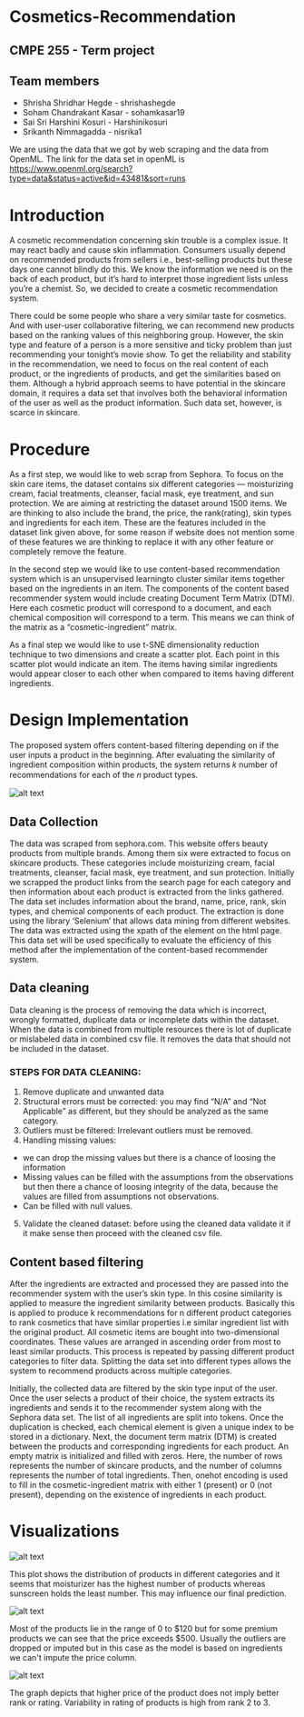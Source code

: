 # Cosmetics-Recommendation
## CMPE 255 - Term project

## Team members
* Shrisha Shridhar Hegde - shrishashegde
* Soham Chandrakant Kasar - sohamkasar19
* Sai Sri Harshini Kosuri - Harshinikosuri
* Srikanth Nimmagadda - nisrika1

We are using the data that we got by web scraping and the data from OpenML. The link for the data set in openML is https://www.openml.org/search?type=data&status=active&id=43481&sort=runs

# Introduction

A cosmetic recommendation concerning skin trouble is a complex issue. It may react badly and cause skin inflammation. Consumers usually depend on recommended products from sellers i.e., best-selling products but these days one cannot blindly do this. We know the information we need is on the back of each product, but it’s hard to interpret those ingredient lists unless you’re a chemist. So, we decided to create a cosmetic recommendation system.

There could be some people who share a very similar taste for cosmetics. And with user-user collaborative filtering, we can recommend new products based on the ranking values of this neighboring group. However, the skin type and feature of a person is a more sensitive and ticky problem than just recommending your tonight’s movie show.  To get the reliability and stability in the recommendation, we need to focus on the real content of each product, or the ingredients of products, and get the similarities based on them. Although a hybrid approach seems to have potential in the skincare domain, it requires a data set that involves both the behavioral information of the user as well as the product information. Such data set, however, is scarce in skincare.

# Procedure

As a first step, we would like to web scrap from Sephora. To focus on the skin care items, the dataset contains six different categories — moisturizing cream, facial treatments, cleanser, facial mask, eye treatment, and sun protection. We are aiming at restricting the dataset around 1500 items. We are thinking to also include the brand, the price, the rank(rating), skin types and ingredients for each item. These are the features included in the dataset link given above, for some reason if website does not mention some of these features we are thinking to replace it with any other feature or completely remove the feature.

In the second step we would like to use content-based recommendation system which is an unsupervised learningto cluster similar items together based on the ingredients in an item. The components of the content based recommender system would include creating Document Term Matrix (DTM). Here each cosmetic product will correspond to a document, and each chemical composition will correspond to a term. This means we can think of the matrix as a “cosmetic-ingredient” matrix.

As a final step we would like to use t-SNE dimensionality reduction technique to two dimensions and create a scatter plot. Each point in this scatter plot would indicate an item. The items having similar ingredients would appear closer to each other when compared to items having different ingredients.

# Design Implementation

The proposed system offers content-based filtering depending on if the user inputs a product in the beginning. After evaluating the similarity of ingredient composition within products, the system returns 𝑘 number of recommendations for each of the 𝑛 product types.


![alt text](/paper/project_flowchart.jpg?raw=true)

## Data Collection

The data was scraped from sephora.com. This website offers beauty products from multiple brands. Among them six were extracted to focus on skincare products. These categories include moisturizing cream, facial treatments, cleanser, facial mask, eye treatment, and sun protection. Initially we scrapped the product links from the search page for each category and then information about each product is extracted from the links gathered. The data set includes information about the brand, name, price, rank, skin types, and chemical components of each product. The extraction is done using the library ‘Selenium’ that allows data mining from different websites. The data was extracted using the xpath of the element on the html page. This data set will be used specifically to evaluate the efficiency of this method after the implementation of the content-based recommender system.


## Data cleaning
Data cleaning is the process of removing the data which is incorrect, wrongly formatted, duplicate data or incomplete dats within the dataset.
When the data is combined from multiple resources there is lot of duplicate or mislabeled data in combined csv file.
It removes the data that should not be included in the dataset.
### STEPS FOR DATA CLEANING:
1. Remove duplicate and unwanted data
2. Structural errors must be corrected: you may find “N/A” and “Not Applicable” as different, but they should be analyzed as the same category.
3. Outliers must be filtered:  Irrelevant outliers must be removed.
4. Handling missing values:
- we can drop the missing values but there is a chance of loosing the information
- Missing values can be filled with the assumptions from the observations but then there a chance of loosing integrity of the data, because the values are filled from assumptions not observations.
- Can be filled with null values.
5. Validate the cleaned dataset: before using the cleaned data validate it if it make sense then proceed with the cleaned csv file.





## Content based filtering
After the ingredients are extracted and processed they are passed into the recommender system with the user’s skin type. In this cosine similarity is applied to measure the ingredient similarity between products. Basically this is applied to produce k recommendations for n different product categories to rank cosmetics that have similar properties i.e similar ingredient list with the original product.
All cosmetic items are bought into two-dimensional coordinates. These values are arranged in ascending order from most to least similar products. This process is repeated by passing different product categories to filter data. Splitting the data set into different types allows the system to recommend products across multiple categories.

Initially, the collected data are filtered by the skin type input of the user. Once the user selects a product of their choice, the system extracts its ingredients and sends it to the recommender system along with the Sephora data set. The list of all ingredients are split into tokens. Once the duplication is checked, each chemical element is given a unique index to be stored in a dictionary. Next, the document term matrix (DTM) is created between the products and corresponding ingredients for each product. An empty matrix is initialized and filled with zeros. Here, the number of rows represents the number of skincare products, and the number of columns represents the number of total ingredients. Then, onehot encoding is used to fill in the cosmetic-ingredient matrix with either 1 (present) or 0 (not present), depending on the existence of ingredients in each product. 


# Visualizations

![alt text](/paper/label_histplot.jpg?raw=true)

This plot shows the distribution of products in different categories and it seems that moisturizer has the highest number of products whereas sunscreen holds the least number. This may influence our final prediction.


![alt text](/paper/price_boxplot.jpg?raw=true)

Most of the products lie in the range of 0 to $120 but for some premium products we can see that the price exceeds $500. Usually the outliers are dropped or imputed but in this case as the model is based on ingredients we can't impute the price column.


![alt text](/paper/price_vs_rank_lineplot.jpg?raw=true)

The graph depicts that higher price of the product does not imply better rank or rating. Variability in rating of products is high from rank 2 to 3.










